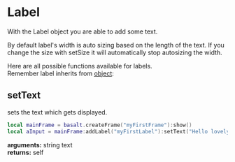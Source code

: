 # Label

With the Label object you are able to add some text.

By default label's width is auto sizing based on the length of the text. If you change the size with setSize it will automatically stop autosizing the width.

Here are all possible functions available for labels.<br>
Remember label inherits from [object](https://github.com/NoryiE/NyoUI/wiki/Object):

## setText
sets the text which gets displayed.
````lua
local mainFrame = basalt.createFrame("myFirstFrame"):show()
local aInput = mainFrame:addLabel("myFirstLabel"):setText("Hello lovely basalt community!"):show()
````
**arguments:** string text<br>
**returns:** self<br>